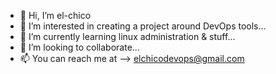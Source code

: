- 👋 Hi, I’m el-chico
- 👀 I’m interested in creating a project around DevOps tools...
- 🌱 I’m currently learning linux administration & stuff...
- 💞️ I’m looking to collaborate...
- 📫 You can reach me at --> elchicodevops@gmail.com

<!---
el-chico-devops/el-chico-devops is a ✨ special ✨ repository because its `README.md` (this file) appears on your GitHub profile.
You can click the Preview link to take a look at your changes.
--->
